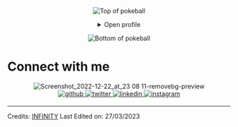 <div align="center">


![Top of pokeball](https://user-images.githubusercontent.com/44261381/209363264-ac854d3c-2cc2-44c4-928e-8a08d1013f46.png)

<details>
<summary>Open profile</summary>

[comment]: <> (View Counter)
<br>
<div>
  <div align=center>
      <img height="450" alt="Screenshot_2022-12-22_at_23 08 11-removebg-preview" src="https://raw.githubusercontent.com/Infinity0077/Infinity0077/main/pngegg%20(8).png" alt="Avatar photo of Anant Bavsiakr">
  </div>
  <div align=center>
      <a href="https://git.io/typing-svg"><img src="https://readme-typing-svg.demolab.com?font=VT323&size=35&duration=3500&pause=300&color=A89568&center=true&vCenter=true&width=500&lines=Hey%2C+I'm+Anant R Baviskar;aka+INFINITY;Welcome+to+my+profile!;Description+of+myself%3A;Inquisitive+by+nature;AI+enthusiast;Chess+lover;ambitious;Young+at+heart;Thrill+seeker" alt="Typing SVG" /></a>
  </div>
</div>

<details>
<summary>About me</summary>

[//]: # (You must have a lf before the markdown element when inside a block for it to work: https://stackoverflow.com/questions/29368902/how-can-i-wrap-my-markdown-in-an-html-div)


<div align=center>
      <img height="320" alt="Screenshot_2022-12-22_at_23 08 11-removebg-preview" src="https://raw.githubusercontent.com/Infinity0077/Python_mini/main/pngwing.com%20(5).png">
  </div>
<div align="left">

<!-- <div align="center"> -->
  
  

# ***<div align="center">💻   I'm Anant Baviskar, 💻📝  Data Science Enthusiastic 👨‍💻 working for my self remotely since 2002 🚀🖥️🎼</div>***  
  

- **🔭 I’m currently working on [CMS Web App](https://github.com/Infinity0077/webpage)**  
  

- **🌱 I’m currently learning Docker and Flask**  
  

- **❓ Ask me about anything related to Python Programming and related technologies**  
  

- ⚡ Fun fact: I use tabs over spaces  
  

<br/>  
</div>

</details>

<details>
<summary>Tools</summary>
<div align=center>
      <img height="200" alt="Screenshot_2022-12-22_at_23 08 11-removebg-preview" src="https://raw.githubusercontent.com/Infinity0077/Python_mini/main/pngwing.com%20(9).png">
  </div>

<div>
  <p style="display: inline-block;" align="center">
    <kbd>
      <kbd>Programming Languages</kbd>
      <br>
      <br>
      <img width="30px" src="https://raw.githubusercontent.com/devicons/devicon/master/icons/python/python-original.svg" />  
      <img width="30px" src="https://raw.githubusercontent.com/devicons/devicon/master/icons/java/java-original.svg" /> 
      <img width="30px" src="https://cdn.jsdelivr.net/gh/devicons/devicon/icons/javascript/javascript-original.svg" /> 
    </kbd>
    <kbd>
      <kbd>Back-end</kbd>
      <br>
      <br>
      <img width="30px" src="https://cdn.jsdelivr.net/gh/devicons/devicon/icons/nodejs/nodejs-original.svg" />
    </kbd>
    <kbd>
      <kbd>Front-end</kbd>
      <br>
      <br>
      <img width="30px" src="https://cdn.jsdelivr.net/gh/devicons/devicon/icons/html5/html5-original.svg" /> 
      <img width="30px" src="https://cdn.jsdelivr.net/gh/devicons/devicon/icons/css3/css3-plain-wordmark.svg" /> 
      <img width="30px" src="https://cdn.jsdelivr.net/gh/devicons/devicon/icons/bootstrap/bootstrap-plain.svg" /> 
      <img width="30px" src="https://cdn.jsdelivr.net/gh/devicons/devicon/icons/react/react-original.svg" />
      <img width="30px" src="https://cdn.jsdelivr.net/gh/devicons/devicon/icons/jquery/jquery-plain.svg" />
    </kbd>
    <kbd>
      <kbd>Database</kbd>
      <br>
      <br>
      <img width="30px" src="https://raw.githubusercontent.com/devicons/devicon/master/icons/mysql/mysql-original-wordmark.svg" />
      <img width="30px" src="https://raw.githubusercontent.com/devicons/devicon/master/icons/mongodb/mongodb-original-wordmark.svg" />
    </kbd>
    <br>
    <br>
    <kbd>
      <kbd>Data Science & AI</kbd>
      <br>
      <br>
      <img title="matlab" width="30px" src="https://cdn.jsdelivr.net/gh/devicons/devicon/icons/matlab/matlab-original.svg" />
      <img width="30px" src="https://cdn.jsdelivr.net/gh/devicons/devicon/icons/tensorflow/tensorflow-original.svg" />
      <img width="30px" src="https://cdn.jsdelivr.net/gh/devicons/devicon/icons/numpy/numpy-original.svg" />
      <img width="30px" src="https://cdn.jsdelivr.net/gh/devicons/devicon/icons/pandas/pandas-original.svg" />
    </kbd>
    <kbd>
      <kbd>System, Networking & Deployment</kbd>
      <br>
      <br>
      <img width="30px" src="https://cdn.jsdelivr.net/gh/devicons/devicon/icons/git/git-plain.svg" />
      <img width="30px" src="https://cdn.jsdelivr.net/gh/devicons/devicon/icons/docker/docker-plain.svg" />
    </kbd>
    <kbd>
      <kbd>Terminal Scripts</kbd>
      <br>
      <br>
      <img width="30px" src="https://cdn.jsdelivr.net/gh/devicons/devicon/icons/bash/bash-original.svg" />
    </kbd>
    <kbd>
      <kbd>Tools</kbd>
      <br>
      <br>
      <img width="30px" src="https://cdn.jsdelivr.net/gh/devicons/devicon/icons/vscode/vscode-original.svg" />
      <img width="30px" src="https://upload.wikimedia.org/wikipedia/en/d/d2/Sublime_Text_3_logo.png" />
      <img width="30px" src="https://cdn.jsdelivr.net/gh/devicons/devicon/icons/jupyter/jupyter-original.svg" />
      <img width="30px" src="https://cdn.jsdelivr.net/gh/devicons/devicon/icons/pycharm/pycharm-original.svg" />
      <img width="30px" src="https://cdn.jsdelivr.net/gh/devicons/devicon/icons/intellij/intellij-original.svg" />
  </kbd>
     <kbd>
      <kbd>Game Development</kbd>
      <br>
      <br>
      <img width="30px" src="https://cdn.jsdelivr.net/gh/devicons/devicon/icons/unity/unity-original.svg" />
    </kbd>
  </p>
</div>
</details>

<details>
  <summary>Quote</summary>
  <div align=center>
      <img height="260" alt="Screenshot_2022-12-22_at_23 08 11-removebg-preview" src="https://raw.githubusercontent.com/Infinity0077/Python_mini/main/pngwing.com%20(6).png">
  </div>
  <h2>One of my favourite quotes</h2>
  <br>
  
  
  <blockquote>
    “Can I say something? Um, I’m the type of person that if you ask me a question and I don’t know the answer, I’m gonna tell you that I don’t know. But I bet you what, I know how to find the answer and I will find the answer.”
    <br><strong>Chris Gardner interpreted by Will Smith in the movie "Pursuit of Happyness" (2006)</strong>
  </blockquote>
</details>

<details>
  <summary>Free DOSE hit</summary>
  <div align=center>
      <img height="370" alt="Screenshot_2022-12-22_at_23 08 11-removebg-preview" src="https://raw.githubusercontent.com/Infinity0077/Python_mini/main/pngwing.com%20(10).png">
  </div>
  <br>
  <small><i>DOSE (dopamine, oxytocin, serotonin & endorphin), refresh page if dose was ineffective.</i></small>
  <br>
  <div align="center"><img src="https://readme-jokes.vercel.app/api?theme=monokai" alt="Jokes Card" /></div>
</details>

<details>
<summary>What can I do for you?</summary>
<div align=center>
      <img height="370" alt="Screenshot_2022-12-22_at_23 08 11-removebg-preview" src="https://raw.githubusercontent.com/Infinity0077/Infinity0077/main/pngegg%20(11).png">
  </div>
<table style="border: none">
  <tr>
  <td width="50%" valign="top">

[//]: # (Fighting against markdown and blocks isn't easy, indentation is catastrophic)

## Let's Work on Your Project Together!

If you have any questions about web development, writing mistake-free documentation or AI, feel free to <a href="mailto:baviskaranant7@gmail.com">contact me by email</a>, I won't bite, I promise.

  </td>
  <td width="50%" valign="top">

## It's not perfect, isn't it?

**<img alt="Feedback" src="https://img.shields.io/badge/Ask%20me-anything-1abc9c.svg">**

<blockquote>“I think it’s very important to have a feedback loop, where you’re constantly thinking about what you’ve done and how you could be doing it better.”
<br><strong>– Elon Musk</strong></blockquote>

  </td>
  </tr>
</table>
</details>
<details>
<summary>Stats</summary>
<div align=center>
      <img height="420" alt="Screenshot_2022-12-22_at_23 08 11-removebg-preview" src="https://raw.githubusercontent.com/Infinity0077/Infinity0077/main/pngegg%20(9).png">
  </div>
<br/> 
<div align="center"><img src="https://github-readme-stats.vercel.app/api?username=Infinity0077&show_icons=true&count_private=true&hide_border=true" align="right" /></div>  
<br/>
<br/>
<img src="https://github-readme-stats.vercel.app/api/top-langs/?username=Infinity0077&hide_border=true&layout=compact" align="" />  

<br/>
</details>
</details>

![Bottom of pokeball](https://user-images.githubusercontent.com/44261381/209363271-905d2a5e-8a18-44c0-a450-45dddd4d5036.png)

</div>

# Connect with me  
<div align=center>
      <img width="950" alt="Screenshot_2022-12-22_at_23 08 11-removebg-preview" src="https://raw.githubusercontent.com/Infinity0077/Infinity0077/main/Untitled%20design%20(1).png" alt="Avatar photo of Anant Bavsiakr">
  </div>
<div align="center">
<a href="https://github.com/Infinity0077" target="_blank">
<img src=https://img.shields.io/badge/github-%2324292e.svg?&style=for-the-badge&logo=github&logoColor=white alt=github style="margin-bottom: 5px;" />
</a>
<a href="https://twitter.com/arbaviskar02" target="_blank">
<img src=https://img.shields.io/badge/twitter-%2300acee.svg?&style=for-the-badge&logo=twitter&logoColor=white alt=twitter style="margin-bottom: 5px;" />
</a>
<a href="https://www.linkedin.com/in/anant-baviskar-b07b25236/" target="_blank">
<img src=https://img.shields.io/badge/linkedin-%231E77B5.svg?&style=for-the-badge&logo=linkedin&logoColor=white alt=linkedin style="margin-bottom: 5px;" />
</a>
<a href="https://www.instagram.com/_anant_baviskar_02_/" target="_blank">
<img src=https://img.shields.io/badge/instagram-%23000000.svg?&style=for-the-badge&logo=instagram&logoColor=white alt=instagram style="margin-bottom: 5px;" />
</a>  
</div>  

-----
Credits: [INFINITY](https://github.com/Infinity0077)
Last Edited on: 27/03/2023
